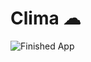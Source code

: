 

# Clima ☁






![Finished App](https://github.com/londonappbrewery/Images/blob/master/clima-demo.gif)


